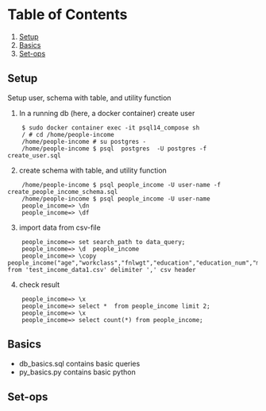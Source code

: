 # Table of Contents
1. [Setup](#setup)
2. [Basics](#basics)
3. [Set-ops](#set-ops)



## Setup
 Setup user, schema with table, and utility function 

1. In a running db (here, a docker container) create user
``` 
    $ sudo docker container exec -it psql14_compose sh
    / # cd /home/people-income
    /home/people-income # su postgres -
    /home/people-income $ psql  postgres  -U postgres -f create_user.sql 
```

2. create schema with table, and utility function
``` 
    /home/people-income $ psql people_income -U user-name -f  create_people_income_schema.sql
    /home/people-income $ psql people_income -U user-name
    people_income=> \dn
    people_income=> \df
```

3. import data from csv-file
```
    people_income=> set search_path to data_query;
    people_income=> \d  people_income
    people_income=> \copy  people_income("age","workclass","fnlwgt","education","education_num","marital_status","occupation","relationship","sex","capital_gain","capital_loss","hours_per_week","native_country","income") from 'test_income_data1.csv' delimiter ',' csv header
``` 
4. check result
```
    people_income=> \x
    people_income=> select *  from people_income limit 2;
    people_income=> \x
    people_income=> select count(*) from people_income;
```

## Basics
* db_basics.sql contains basic queries
* py_basics.py  contains basic python


## Set-ops

